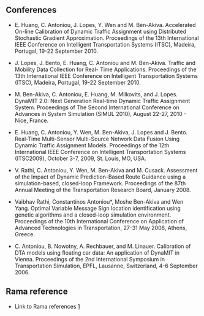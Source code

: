 ## Conferences

  - E. Huang, C. Antoniou, J. Lopes, Y. Wen and M. Ben-Akiva.
    Accelerated On-line Calibration of Dynamic Traffic Assignment using
    Distributed Stochastic Gradient Approximation. Proceedings of the
    13th International IEEE Conference on Intelligent Transportation
    Systems (ITSC), Madeira, Portugal, 19-22 September 2010.

<!-- end list -->

  - J. Lopes, J. Bento, E. Huang, C. Antoniou and M. Ben-Akiva. Traffic
    and Mobility Data Collection for Real- Time Applications.
    Proceedings of the 13th International IEEE Conference on Intelligent
    Transportation Systems (ITSC), Madeira, Portugal, 19-22 September
    2010.

<!-- end list -->

  - M. Ben-Akiva, C. Antoniou, E. Huang, M. Milkovits, and J. Lopes.
    DynaMIT 2.0: Next Generation Real-time Dynamic Traffic Assignment
    System. Proceedings of The Second International Conference on
    Advances in System Simulation (SIMUL 2010), August 22-27, 2010 -
    Nice, France.

<!-- end list -->

  - E. Huang, C. Antoniou, Y. Wen, M. Ben-Akiva, J. Lopes and J. Bento.
    Real-Time Multi-Sensor Multi-Source Network Data Fusion Using
    Dynamic Traffic Assignment Models. Proceedings of the 12th
    International IEEE Conference on Intelligent Transportation Systems
    (ITSC2009), October 3-7, 2009, St. Louis, MO, USA.

<!-- end list -->

  - V. Rathi, C. Antoniou, Y. Wen, M. Ben-Akiva and M. Cusack.
    Assessment of the Impact of Dynamic Prediction-Based Route Guidance
    using a simulation-based, closed-loop Framework. Proceedings of the
    87th Annual Meeting of the Transportation Research Board, January
    2008.

<!-- end list -->

  - Vaibhav Rathi, Constantinos Antoniou\*, Moshe Ben-Akiva and Wen
    Yang. Optimal Variable Message Sign location identification using
    genetic algorithms and a closed-loop simulation environment.
    Proceedings of the 10th International Conference on Application of
    Advanced Technologies in Transportation, 27-31 May 2008, Athens,
    Greece.

<!-- end list -->

  - C. Antoniou, B. Nowotny, A. Rechbauer, and M. Linauer. Calibration
    of DTA models using floating car data: An application of DynaMIT in
    Vienna. Proceedings of the 2nd International Symposium in
    Transportation Simulation, EPFL, Lausanne, Switzerland, 4-6
    September 2006.

## Rama reference

  - Link to Rama references
    [1](http://web.mit.edu/rama/www/rama_pubs.htm)